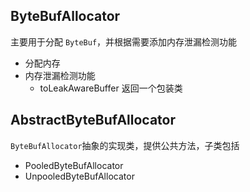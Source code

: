 ## ByteBufAllocator

主要用于分配 `ByteBuf`，并根据需要添加内存泄漏检测功能

- 分配内存
- 内存泄漏检测功能
  - toLeakAwareBuffer 返回一个包装类

## AbstractByteBufAllocator

`ByteBufAllocator`抽象的实现类，提供公共方法，子类包括

- PooledByteBufAllocator
- UnpooledByteBufAllocator


